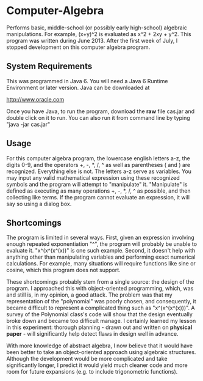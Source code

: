 Computer-Algebra
================

Performs basic, middle-school (or possibly early high-school) algebraic manipulations. For example, (x+y)^2 is evaluated as x^2 + 2xy + y^2. This program was written during June 2013. After the first week of July, I stopped development on this computer algebra program.

System Requirements
-----

This was programmed in Java 6. You will need a Java 6 Runtime Environment or later version. Java can be downloaded at 

http://www.oracle.com

Once you have Java, to run the program, download the **raw** file cas.jar and double click on it to run. You can also run it from command line by typing "java -jar cas.jar"

Usage
-----

For this computer algebra program, the lowercase english letters a-z, the digits 0-9, and the operators +, -, *, /, ^ as well as parentheses ( and ) are recognized. Everything else is not. The letters a-z serve as variables. You may input any valid mathematical expression using these recognized symbols and the program will attempt to "manipulate" it. "Manipulate" is defined as executing as many operations +, -, *, /, ^ as possible, and then collecting like terms. If the program cannot evaluate an expression, it will say so using a dialog box.

Shortcomings
-----

The program is limited in several ways. First, given an expression involving enough repeated exponentiation "^", the program will probably be unable to evaluate it. "x^(x^(x^(x))" is one such example. Second, it doesn't help with anything other than manipulating variables and performing exact numerical calculations. For example, many situations will require functions like sine or cosine, which this program does not support.

These shortcomings probably stem from a single source: the design of the program. I approached this with object-oriented programming, which, was and still is, in my opinion, a good attack. The problem was that my representation of the "polynomial" was poorly chosen, and consequently, it became difficult to represent a complicated thing such as "x^(x^(x^(x)))". A survey of the Polynomial class's code will show that the design eventually broke down and became too difficult manage. I certainly learned my lesson in this experiment: thorough planning - drawn out and written on **physical paper** - will significantly help detect flaws in design well in advance.

With more knowledge of abstract algebra, I now believe that it would have been better to take an object-oriented approach using algebraic structures. Although the development would be more complicated and take significantly longer, I predict it would yield much cleaner code and more room for future expansions (e.g. to include trigonometric functions). 
